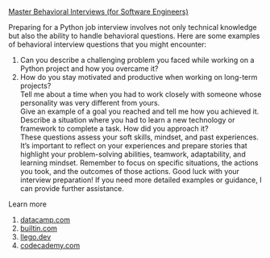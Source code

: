 [Master Behavioral Interviews (for Software Engineers)](https://www.youtube.com/watch?v=8hpSMnCwCxY&ab_channel=freeCodeCamp.org)

Preparing for a Python job interview involves not only technical knowledge but also the ability to handle behavioral questions. Here are some examples of behavioral interview questions that you might encounter:

1) Can you describe a challenging problem you faced while working on a Python project and how you overcame it?  
2) How do you stay motivated and productive when working on long-term projects?  
Tell me about a time when you had to work closely with someone whose personality was very different from yours.  
Give an example of a goal you reached and tell me how you achieved it.  
Describe a situation where you had to learn a new technology or framework to complete a task. How did you approach it?  
These questions assess your soft skills, mindset, and past experiences. It’s important to reflect on your experiences and prepare stories that highlight your problem-solving abilities, teamwork, adaptability, and learning mindset. Remember to focus on specific situations, the actions you took, and the outcomes of those actions. Good luck with your interview preparation! If you need more detailed examples or guidance, I can provide further assistance.  

Learn more

1) [datacamp.com](https://www.datacamp.com/blog/top-python-interview-questions-and-answers)  
2) [builtin.com](https://builtin.com/software-engineering-perspectives/python-interview-questions)
3) [llego.dev](https://llego.dev/posts/preparing-behavioral-interview-questions-python-developer/)  
4) [codecademy.com](https://www.codecademy.com/resources/blog/python-interview-questions-practice/)



